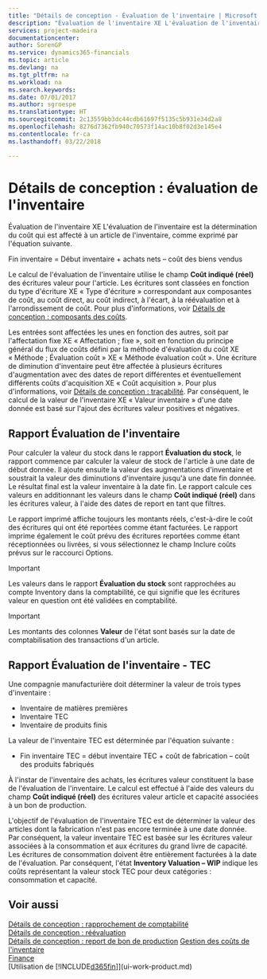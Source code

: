 ```yaml
---
title: "Détails de conception - Évaluation de l'inventaire | Microsoft Docs"
description: "Évaluation de l'inventaire XE L'évaluation de l'inventaire est la détermination du coût qui est affecté à un article de l'inventaire, comme exprimé par l'équation suivante."
services: project-madeira
documentationcenter: 
author: SorenGP
ms.service: dynamics365-financials
ms.topic: article
ms.devlang: na
ms.tgt_pltfrm: na
ms.workload: na
ms.search.keywords: 
ms.date: 07/01/2017
ms.author: sgroespe
ms.translationtype: HT
ms.sourcegitcommit: 2c13559bb3dc44cdb61697f5135c5b931e34d2a8
ms.openlocfilehash: 8276d7362fb940c70573f14ac10b8f02d3e145e4
ms.contentlocale: fr-ca
ms.lasthandoff: 03/22/2018

---
```

# <a name="design-details-inventory-valuation"></a>Détails de conception : évaluation de l'inventaire
Évaluation de l'inventaire XE L'évaluation de l'inventaire est la détermination du coût qui est affecté à un article de l'inventaire, comme exprimé par l'équation suivante.  

Fin inventaire = Début inventaire + achats nets – coût des biens vendus  

Le calcul de l'évaluation de l'inventaire utilise le champ **Coût indiqué (réel)** des écritures valeur pour l'article. Les écritures sont classées en fonction du type d'écriture XE « Type d'écriture » correspondant aux composantes de coût, au coût direct, au coût indirect, à l'écart, à la réévaluation et à l'arrondissement de coût. Pour plus d'informations, voir [Détails de conception : composants des coûts](design-details-cost-components.md).  

Les entrées sont affectées les unes en fonction des autres, soit par l'affectation fixe XE « Affectation ; fixe », soit en fonction du principe général du flux de coûts défini par la méthode d'évaluation du coût XE « Méthode ; Évaluation coût » XE « Méthode évaluation coût ». Une écriture de diminution d'inventaire peut être affectée à plusieurs écritures d'augmentation avec des dates de report différentes et éventuellement différents coûts d'acquisition XE « Coût acquisition ». Pour plus d'informations, voir [Détails de conception : traçabilité](design-details-item-application.md). Par conséquent, le calcul de la valeur de l'inventaire XE « Valeur inventaire » d'une date donnée est basé sur l'ajout des écritures valeur positives et négatives.  

## <a name="inventory-valuation-report"></a>Rapport Évaluation de l'inventaire  
Pour calculer la valeur du stock dans le rapport **Évaluation du stock**, le rapport commence par calculer la valeur de stock de l'article à une date de début donnée. Il ajoute ensuite la valeur des augmentations d'inventaire et soustrait la valeur des diminutions d'inventaire jusqu'à une date fin donnée. Le résultat final est la valeur inventaire à la date fin. Le rapport calcule ces valeurs en additionnant les valeurs dans le champ **Coût indiqué (réel)** dans les écritures valeur, à l'aide des dates de report en tant que filtres.  

Le rapport imprimé affiche toujours les montants réels, c'est-à-dire le coût des écritures qui ont été reportées comme étant facturées. Le rapport imprime également le coût prévu des écritures reportées comme étant réceptionnées ou livrées, si vous sélectionnez le champ Inclure coûts prévus sur le raccourci Options.  

> [!IMPORTANT]  
>  Les valeurs dans le rapport **Évaluation du stock** sont rapprochées au compte Inventory dans la comptabilité, ce qui signifie que les écritures valeur en question ont été validées en comptabilité.  

> [!IMPORTANT]  
>  Les montants des colonnes **Valeur** de l'état sont basés sur la date de comptabilisation des transactions d'un article.  

## <a name="inventory-valuation---wip-report"></a>Rapport Évaluation de l'inventaire - TEC  
Une compagnie manufacturière doit déterminer la valeur de trois types d'inventaire :  

* Inventaire de matières premières  
* Inventaire TEC  
* Inventaire de produits finis  

La valeur de l'inventaire TEC est déterminée par l'équation suivante :  

* Fin inventaire TEC = début inventaire TEC + coût de fabrication – coût des produits fabriqués  

À l'instar de l'inventaire des achats, les écritures valeur constituent la base de l'évaluation de l'inventaire. Le calcul est effectué à l'aide des valeurs du champ **Coût indiqué (réel)** des écritures valeur article et capacité associées à un bon de production.  

L'objectif de l'évaluation de l'inventaire TEC est de déterminer la valeur des articles dont la fabrication n'est pas encore terminée à une date donnée. Par conséquent, la valeur inventaire TEC est basée sur les écritures valeur associées à la consommation et aux écritures du grand livre de capacité. Les écritures de consommation doivent être entièrement facturées à la date de l'évaluation. Par conséquent, l'état **Inventory Valuation – WIP** indique les coûts représentant la valeur stock TEC pour deux catégories : consommation et capacité.  

## <a name="see-also"></a>Voir aussi  
[Détails de conception : rapprochement de comptabilité](design-details-reconciliation-with-the-general-ledger.md)   
[Détails de conception : réévaluation](design-details-revaluation.md)   
[Détails de conception : report de bon de production](design-details-production-order-posting.md)
[Gestion des coûts de l'inventaire](finance-manage-inventory-costs.md)  
[Finance](finance.md)  
[Utilisation de [!INCLUDE[d365fin](includes/d365fin_md.md)]](ui-work-product.md)

